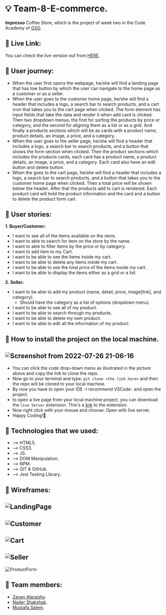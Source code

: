 # 💡 Team-8-E-commerce.

**_Impresso_** Coffee Store, which is the project of week two in the Code Academy of [GSG](https://gazaskygeeks.com/).

## 📍 Live Link:

You can check the live version out from [HERE](https://ca-g12.github.io/Team-8-E-commerce/).

## 📍 User journey:

- When the user first opens the webpage, he/she will find a landing page that has tow button by which the user can navigate to the home page as a customer or as a seller.
- When the user goes to the customer home page, he/she will find a header that includes a logo, a search bar to search products, and a cart icon that takes you to the cart page when clicked. The form element has input fields that take the data and render it when add card is clicked. Then two dropdown menus, the first for sorting the products by price or category, and the second for aligning them as a list or as a grid. And finally a products sections which will be as cards with a product name, product details, an image, a price, and a category.
- When the user goes to the seller page, he/she will find a header that includes a logo, a search bar to search products, and a button that shows the form section when clicked. Then the product sections which includes the products cards, each card has a product name, a product details, an image, a price, and a category. Each card also have an edit button and delete button.
- When the goes to the cart page, he/she will find a header that includes a logo, a search bar to search products, and a button that takes you to the customer home page when clicked. Then a total price will be shown below the header. After that the products add to cart is rendered. Each product card will hold the product information and the card and a button to delete the product form cart.

## 📍 User stories:

**1. Buyer/Customer:**

- I want to see all of the items available on the store.
- I want to able to search for item on the store by the name.
- I want to able to filter items by the price or by category.
- I want to add item to my Cart.
- I want to be able to see the items inside my cart.
- I want to be able to delete any items inside my cart.
- I want to be able to see the total price of the items inside my cart.
- I want to be able to display the items either as a grid or a list.

**2. Seller:**

- I want to be able to add my product (name, detail, price, image[link], and category).
  - Should have the category as a list of options (dropdown menu).
- I want to be able to see all of my product.
- I want to be able to search through my products.
- I want to be able to delete my own product.
- I want to be able to edit all the information of my product.

## 📍 How to install the project on the local machine.

## ![Screenshot from 2022-07-26 21-06-16](https://user-images.githubusercontent.com/77394697/181080036-883aa3e3-94c9-4113-8e05-6889b0390774.png)

- You can click the _code_ drop-down menu as illustrated in the picture above and copy the link to clone the repo.
- Now go to your terminal and type: `git clone <the link here>` and then the repo will be cloned to your local machine.
- By now you have to open your IDE -I recommend VSCode- and open the project.
- to open a live page from your local machine project, you can download the `live Server` extension. This's a [link](https://marketplace.visualstudio.com/items?itemName=ritwickdey.LiveServer) to the extension.
- Now right click with your mouse and choose: Open with live server.
- Happy Coding!🤞

## 📍 Technologies that we used:

- --> HTML5.
- --> CSS3.
- --> JS.
- --> DOM Manipulation.
- --> NPM.
- --> GIT & GitHub.
- --> Jest Testing Library.

## 📍 Wireframes:

## ![LandingPage](https://user-images.githubusercontent.com/77394697/181081362-3ece9513-2f90-488f-9b82-ef708a6907ed.png)

## ![Customer](https://user-images.githubusercontent.com/77394697/181081325-07f62a05-86cc-4ed7-bea9-963e6454d835.png)

## ![Cart](https://user-images.githubusercontent.com/77394697/181081248-0d0a530a-e556-4766-8777-09c95b5d99af.png)

## ![Seller](https://user-images.githubusercontent.com/77394697/181081294-26edd0fe-28b3-4fe1-9554-85150286968f.png)

![ProductForm](https://user-images.githubusercontent.com/77394697/181081392-9f895b51-d461-48f5-8d95-9f7e32e785b9.png)

## 📍 Team members:

- [Zayan Alaraishy](https://github.com/Zayan-Alaraishy).
- [Nader Shakshak](https://github.com/nadershakshak).
- [Mustafa Salem](https://github.com/moustf).
